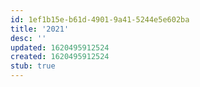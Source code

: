 ```yaml
---
id: 1ef1b15e-b61d-4901-9a41-5244e5e602ba
title: '2021'
desc: ''
updated: 1620495912524
created: 1620495912524
stub: true
---
```


